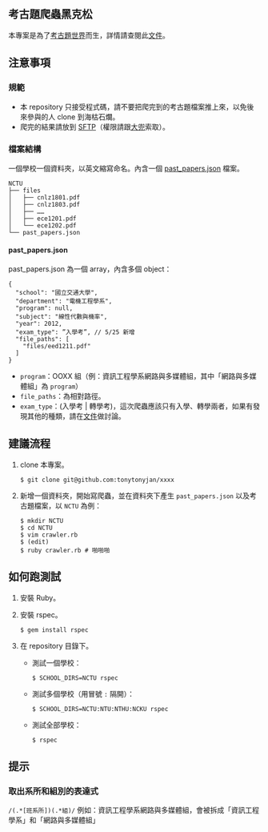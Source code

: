 [考古題世界]: http://past-paper.com
[文件]: http://goo.gl/FUBMO
[SFTP]: http://goo.gl/UZee5
[大兜]: mailto:tonytonyjan@gmail.com

## 考古題爬蟲黑克松
本專案是為了[考古題世界]而生，詳情請查閱此[文件]。

## 注意事項

### 規範

*   本 repository 只接受程式碼，請不要把爬完到的考古題檔案推上來，以免後來參與的人 clone 到海枯石爛。
*   爬完的結果請放到 [SFTP]（權限請跟[大兜]索取）。

### 檔案結構

一個學校一個資料夾，以英文縮寫命名。內含一個 [past_papers.json](https://gist.github.com/tonytonyjan/4c308f311f59439cc826) 檔案。

    NCTU
    ├── files
    │   ├── cnlz1801.pdf
    │   ├── cnlz1803.pdf
    │   ├── ……
    │   ├── ece1201.pdf
    │   └── ece1202.pdf
    └── past_papers.json

#### past_papers.json

past_papers.json 為一個 array，內含多個 object：

    {
      "school": "國立交通大學",
      "department": "電機工程學系",
      "program": null,
      "subject": "線性代數與機率",
      "year": 2012,
      "exam_type": ”入學考”, // 5/25 新增
      "file_paths": [
        "files/eed1211.pdf"
      ]
    }

*   `program`：OOXX 組（例：資訊工程學系網路與多媒體組，其中「網路與多媒體組」為 `program`）
*   `file_paths`：為相對路徑。
*   `exam_type`：(入學考 | 轉學考)，這次爬蟲應該只有入學、轉學兩者，如果有發現其他的種類，請在[文件]做討論。

##  建議流程

1.  clone 本專案。

        $ git clone git@github.com:tonytonyjan/xxxx

2.  新增一個資料夾，開始寫爬蟲，並在資料夾下產生 `past_papers.json` 以及考古題檔案，以 `NCTU` 為例：

        $ mkdir NCTU
        $ cd NCTU
        $ vim crawler.rb
        $ (edit)
        $ ruby crawler.rb # 啪啪啪

## 如何跑測試

1.  安裝 Ruby。

2.  安裝 rspec。

        $ gem install rspec

3.  在 repository 目錄下。

    *   測試一個學校：

            $ SCHOOL_DIRS=NCTU rspec

    *   測試多個學校（用冒號 `:` 隔開）：

            $ SCHOOL_DIRS=NCTU:NTU:NTHU:NCKU rspec

    *   測試全部學校：

            $ rspec

## 提示

### 取出系所和組別的表達式

`/(.*[班系所])(.*組)/`
例如：資訊工程學系網路與多媒體組，會被拆成「資訊工程學系」和「網路與多媒體組」
